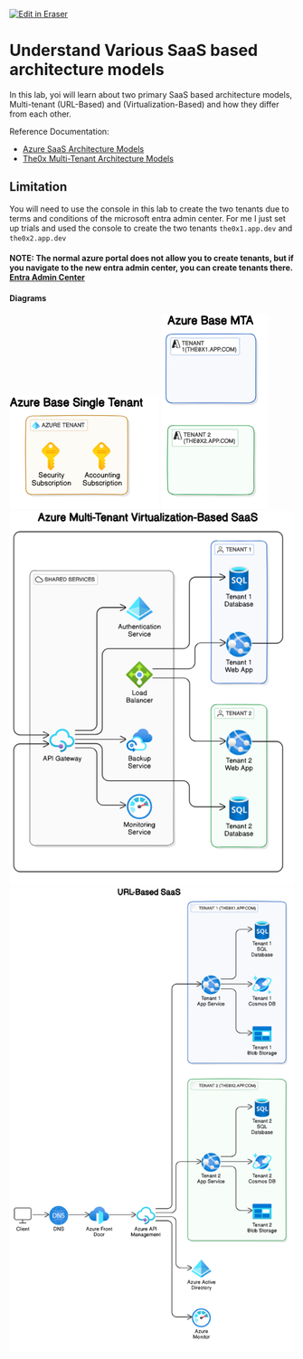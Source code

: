 <p><a target="_blank" href="https://app.eraser.io/workspace/EYOcYAdp3GyRFsiYJ0o5" id="edit-in-eraser-github-link"><img alt="Edit in Eraser" src="https://firebasestorage.googleapis.com/v0/b/second-petal-295822.appspot.com/o/images%2Fgithub%2FOpen%20in%20Eraser.svg?alt=media&amp;token=968381c8-a7e7-472a-8ed6-4a6626da5501"></a></p>

# Understand Various SaaS based architecture models
In this lab, yoi will learn about two primary SaaS based architecture models, Multi-tenant (URL-Based) and (Virtualization-Based) and how they differ from each other.

Reference Documentation:

- [﻿Azure SaaS Architecture Models](https://docs.microsoft.com/en-us/azure/architecture/solution-ideas/articles/multi-tenant-saas-architecture) 
- [﻿The0x Multi-Tenant Architecture Models](https://publish.obsidian.md/ysac/Azure/AZ-104/Azure+Active+Directory/Azure+-+Multi-Tenant+Architecture+Model) 
## Limitation
You will need to use the console in this lab to create the two tenants due to terms and conditions of the microsoft entra admin center. For me I just set up trials and used the console to create the two tenants `the0x1.app.dev` and `the0x2.app.dev` 

#### NOTE: The normal azure portal does not allow you to create tenants, but if you navigate to the new entra admin center, you can create tenants there. [﻿Entra Admin Center](https://entra.microsoft.com/#view/Microsoft_AAD_IAM/DirectorySwitchBlade/subtitle/) 

<!-- eraser-additional-content -->
#### Diagrams
<!-- eraser-additional-files -->
<a href="/cloud-labs/azure/az-104/8-multi-tenant-architectures/README-Azure Base Single Tenant-1.eraserdiagram" data-element-id="UbLYukGnM-Op879czTP0Q"><img src="/.eraser/EYOcYAdp3GyRFsiYJ0o5___5TeIkEqzZuNt0Cv0uz03Dj9ejbv1___---diagram----2b74cce34cd8046e7e77b20ec0424828-Azure-Base-Single-Tenant.png" alt="" data-element-id="UbLYukGnM-Op879czTP0Q" /></a>
<a href="/cloud-labs/azure/az-104/8-multi-tenant-architectures/README-Azure Base MTA-2.eraserdiagram" data-element-id="uUG6rV7f-O8_hREL1Xqpa"><img src="/.eraser/EYOcYAdp3GyRFsiYJ0o5___5TeIkEqzZuNt0Cv0uz03Dj9ejbv1___---diagram----2c5f948c7fa6627bc18ab4c9c1a2ca69-Azure-Base-MTA.png" alt="" data-element-id="uUG6rV7f-O8_hREL1Xqpa" /></a>
<a href="/cloud-labs/azure/az-104/8-multi-tenant-architectures/README-Azure Multi-Tenant Virtualization-Based SaaS-3.eraserdiagram" data-element-id="cZ43cVnmBgEKf6iuD5nX4"><img src="/.eraser/EYOcYAdp3GyRFsiYJ0o5___5TeIkEqzZuNt0Cv0uz03Dj9ejbv1___---diagram----710deb48484a567271388a02088d4e3d-Azure-Multi-Tenant-Virtualization-Based-SaaS.png" alt="" data-element-id="cZ43cVnmBgEKf6iuD5nX4" /></a>
<a href="/cloud-labs/azure/az-104/8-multi-tenant-architectures/README-URL-Based SaaS-4.eraserdiagram" data-element-id="X3YSzz3sEBpXKX--Drihn"><img src="/.eraser/EYOcYAdp3GyRFsiYJ0o5___5TeIkEqzZuNt0Cv0uz03Dj9ejbv1___---diagram----95411489681b79f98e5b2d4abbfec3e8-URL-Based-SaaS.png" alt="" data-element-id="X3YSzz3sEBpXKX--Drihn" /></a>
<!-- end-eraser-additional-files -->
<!-- end-eraser-additional-content -->
<!--- Eraser file: https://app.eraser.io/workspace/EYOcYAdp3GyRFsiYJ0o5 --->